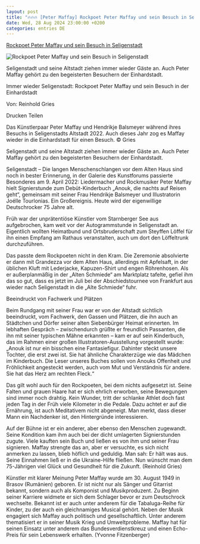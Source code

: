 ```yaml
---
layout: post
title: "🔥🔥🔥 [Peter Maffay] Rockpoet Peter Maffay und sein Besuch in Seligenstadt"
date: Wed, 28 Aug 2024 23:00:00 +0200
categories: entries DE
---
```

[Rockpoet Peter Maffay und sein Besuch in Seligenstadt](https://www.op-online.de/region/seligenstadt/rockpoet-peter-maffay-und-sein-besuch-in-seligenstadt-93269692.html)

![Rockpoet Peter Maffay und sein Besuch in Seligenstadt](https://www.op-online.de/assets/images/35/471/35471247-das-kuenstlerpaar-peter-maffay-und-hendrikje-balsmeyer-waehrend-ihres-besuchs-in-seligenstadts-altstadt-2022-auch-dieses-jahr-zog-es-maffay-wieder-in-1VkEOGjrB9fe.jpg)

Seligenstadt und seine Altstadt ziehen immer wieder Gäste an. Auch Peter Maffay gehört zu den begeisterten Besuchern der Einhardstadt.

Immer wieder Seligenstadt: Rockpoet Peter Maffay und sein Besuch in der Einhardstadt

Von: Reinhold Gries

Drucken Teilen

Das Künstlerpaar Peter Maffay und Hendrikje Balsmeyer während ihres Besuchs in Seligenstadts Altstadt 2022. Auch dieses Jahr zog es Maffay wieder in die Einhardstadt für einen Besuch. © Gries

Seligenstadt und seine Altstadt ziehen immer wieder Gäste an. Auch Peter Maffay gehört zu den begeisterten Besuchern der Einhardstadt.

Seligenstadt – Die langen Menschenschlangen vor dem Alten Haus sind noch in bester Erinnerung, in der Galerie des Kunstforums passierte Besonderes am 9. April 2022: Liedermacher und Rockmusiker Peter Maffay hielt Signierstunde zum Debüt-Kinderbuch „Anouk, die nachts auf Reisen geht“, gemeinsam mit seiner Frau Hendrikje Balsmeyer und Illustratorin Joélle Tourlonias. Ein Großereignis. Heute wird der eigenwillige Deutschrocker 75 Jahre alt.

Früh war der unprätentiöse Künstler vom Starnberger See aus aufgebrochen, kam weit vor der Autogrammstunde in Seligenstadt an. Eigentlich wollten Heimatbund und Ortsbruderschaft zum Steyffen Löffel für ihn einen Empfang am Rathaus veranstalten, auch um dort den Löffeltrunk durchzuführen.

Das passte dem Rockpoeten nicht in den Kram. Die Zeremonie absolvierte er dann mit Grandezza vor dem Alten Haus, allerdings mit Apfelsaft, in der üblichen Kluft mit Lederjacke, Kapuzen-Shirt und engen Röhrenhosen. Als er außerplanmäßig in der „Alten Schmiede“ am Marktplatz tafelte, gefiel ihm das so gut, dass es jetzt im Juli bei der Abschiedstournee von Frankfurt aus wieder nach Seligenstadt in die „Alte Schmiede“ fuhr.

Beeindruckt von Fachwerk und Plätzen

Beim Rundgang mit seiner Frau war er von der Altstadt sichtlich beeindruckt, vom Fachwerk, den Gassen und Plätzen, die ihn auch an Städtchen und Dörfer seiner alten Siebenbürger Heimat erinnerten. Im lebhaften Gespräch – zwischendurch grüßte er freundlich Passanten, die ihn mit seiner typischen Mähne erkannten – kam er auf sein Kinderbuch, das im Rahmen einer großen Illustratoren-Ausstellung vorgestellt wurde: „Anouk ist nur ein bisschen eine Fantasiefigur. Dahinter steckt unsere Tochter, die erst zwei ist. Sie hat ähnliche Charakterzüge wie das Mädchen im Kinderbuch. Die Leser unseres Buches sollen von Anouks Offenheit und Fröhlichkeit angesteckt werden, auch vom Mut und Verständnis für andere. Sie hat das Herz am rechten Fleck.“

Das gilt wohl auch für den Rockpoeten, bei dem nichts aufgesetzt ist. Seine Falten und grauen Haare hat er sich ehrlich erworben, seine Bewegungen sind immer noch drahtig. Kein Wunder, tritt der schlanke Athlet doch fast jeden Tag in der Früh viele Kilometer in die Pedale. Dazu achtet er auf die Ernährung, ist auch Meditativem nicht abgeneigt. Man merkt, dass dieser Mann ein Nachdenker ist, den Hintergründe interessieren.

Auf der Bühne ist er ein anderer, aber ebenso den Menschen zugewandt. Seine Kondition kam ihm auch bei der dicht umlagerten Signierstunden zugute. Viele kauften sein Buch und ließen es von ihm und seiner Frau signieren. Maffay strengte das an, aber er versuchte, es sich nicht anmerken zu lassen, blieb höflich und geduldig. Man sah: Er hält was aus. Seine Einnahmen ließ er in die Ukraine-Hilfe fließen. Nun wünscht man dem 75-Jährigen viel Glück und Gesundheit für die Zukunft. (Reinhold Gries)

Künstler mit klarer Meinung Peter Maffay wurde am 30. August 1949 in Brasov (Rumänien) geboren. Er ist nicht nur als Sänger und Gitarrist bekannt, sondern auch als Komponist und Musikproduzent. Zu Beginn seiner Karriere widmete er sich dem Schlager bevor er zum Deutschrock wechselte. Bekannt ist er auch unter anderem für die Tabaluga-Reihe für Kinder, zu der auch ein gleichnamiges Musical gehört. Neben der Musik engagiert sich Maffay auch politisch und gesellschaftlich. Unter anderem thematisiert er in seiner Musik Krieg und Umweltprobleme. Maffay hat für seinen Einsatz unter anderem das Bundesverdienstkreuz und einen Echo-Preis für sein Lebenswerk erhalten. (Yvonne Fitzenberger)

